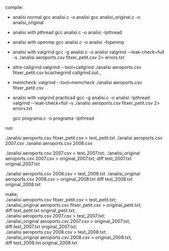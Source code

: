 
compile: 

* analisi normal 
  gcc analisi.c -o analisi
  gcc analisi_original.c -o analisi_original

* analisi with pthread 
  gcc analisi.c -o analisi -lpthread

* analisi with openmp
  gcc analisi.c -o analisi -fopenmp

* analisi with valgrind
  gcc -g analisi.c -o analisi 
  valgrind --leak-check=full -s ./analisi aeroports.csv fitxer_petit.csv 2> errors.txt

* altre callgrind
  valgrind --tool=callgrind ./analisi aeroports.csv fitxer_petit.csv
  kcachegrind callgrind.out.<pid>,

* memcheck:
  valgrind --tool=memcheck ./analisi aeroports.csv fitxer_petit.csv

* analisi with valgrind practica4
  gcc -g analisi.c -o analisi -lpthread
  valgrind --leak-check=full -s ./analisi aeroports.csv fitxer_petit.csv 2> errors.txt


  gcc programa.c -o programa -lpthread

run:

  ./analisi aeroports.csv fitxer_petit.csv > test_petit.txt
  ./analisi aeroports.csv 2007.csv
  ./analisi aeroports.csv 2008.csv


  ./analisi aeroports.csv 2007.csv > test_2007.txt;
  ./analisi_original aeroports.csv 2007.csv > original_2007.txt;
  diff test_2007.txt original_2007.txt

  ./analisi aeroports.csv 2008.csv > test_2008.txt
  ./analisi_original aeroports.csv 2008.csv > original_2008.txt
  diff test_2008.txt original_2008.txt



make; \
./analisi aeroports.csv fitxer_petit.csv > test_petit.txt; \
./analisi_original aeroports.csv fitxer_petit.csv > original_petit.txt; \
diff test_petit.txt original_petit.txt; \
./analisi aeroports.csv 2007.csv > test_2007.txt; \
./analisi_original aeroports.csv 2007.csv > original_2007.txt; \
diff test_2007.txt original_2007.txt; \
./analisi aeroports.csv 2008.csv > test_2008.txt; \
./analisi_original aeroports.csv 2008.csv > original_2008.txt; \
diff test_2008.txt original_2008.txt

